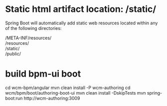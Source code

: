 # Static html artifact location: /static/  

Spring Boot will automatically add static web resources located within any of the following directories:

/META-INF/resources/  
/resources/  
/static/  
/public/

# build bpm-ui boot
cd wcm-bpm/angular
mvn clean install -P wcm-authoring
cd wcm/bpm/boot/authoring-boot-ui
mvn clean install -DskipTests
mvn spring-boot:run
http://wcm-authoring:3009
#


